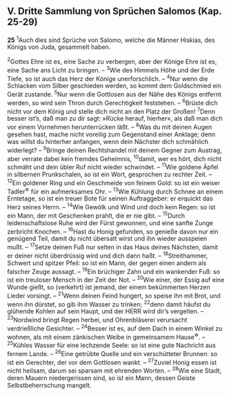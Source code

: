 ## V. Dritte Sammlung von Sprüchen Salomos (Kap. 25-29)

__25__
<sup>1</sup>Auch dies sind Sprüche von Salomo, welche die Männer Hiskias, des Königs von Juda, gesammelt haben.

<sup>2</sup>Gottes Ehre ist es, eine Sache zu verbergen, aber der Könige Ehre ist es, eine Sache ans Licht zu bringen. –
<sup>3</sup>Wie des Himmels Höhe und der Erde Tiefe, so ist auch das Herz der Könige unerforschlich. –
<sup>4</sup>Nur wenn die Schlacken vom Silber geschieden werden, so kommt dem Goldschmied ein Gerät zustande.
<sup>5</sup>Nur wenn die Gottlosen aus der Nähe des Königs entfernt werden, so wird sein Thron durch Gerechtigkeit feststehen. –
<sup>6</sup>Brüste dich nicht vor dem König und stelle dich nicht an den Platz der Großen!
<sup>7</sup>Denn besser ist’s, daß man zu dir sagt: »Rücke herauf, hierher«, als daß man dich vor einem Vornehmen herunterrücken läßt. –
<sup>8</sup>Was du mit deinen Augen gesehen hast, mache nicht voreilig zum Gegenstand einer Anklage; denn was willst du hinterher anfangen, wenn dein Nächster dich schmählich widerlegt? –
<sup>9</sup>Bringe deinen Rechtshandel mit deinem Gegner zum Austrag, aber verrate dabei kein fremdes Geheimnis,
<sup>10</sup>damit, wer es hört, dich nicht schmäht und dein übler Ruf nicht wieder schwindet. –
<sup>11</sup>Wie goldene Äpfel in silbernen Prunkschalen, so ist ein Wort, gesprochen zu rechter Zeit. –
<sup>12</sup>Ein goldener Ring und ein Geschmeide von feinem Gold: so ist ein weiser Tadler<sup title="oder: Mahner">&#x2732;</sup> für ein aufmerksames Ohr. –
<sup>13</sup>Wie Kühlung durch Schnee an einem Erntetage, so ist ein treuer Bote für seinen Auftraggeber: er erquickt das Herz seines Herrn. –
<sup>14</sup>Wie Gewölk und Wind und doch kein Regen: so ist ein Mann, der mit Geschenken prahlt, die er nie gibt. –
<sup>15</sup>Durch leidenschaftslose Ruhe wird der Fürst gewonnen, und eine sanfte Zunge zerbricht Knochen. –
<sup>16</sup>Hast du Honig gefunden, so genieße davon nur ein genügend Teil, damit du nicht übersatt wirst und ihn wieder ausspeien mußt. –
<sup>17</sup>Setze deinen Fuß nur selten in das Haus deines Nächsten, damit er deiner nicht überdrüssig wird und dich dann haßt. –
<sup>18</sup>Streithammer, Schwert und spitzer Pfeil: so ist ein Mann, der gegen einen andern als falscher Zeuge aussagt. –
<sup>19</sup>Ein brüchiger Zahn und ein wankender Fuß: so ist ein treuloser Mensch in der Zeit der Not. –
<sup>20</sup>Wie einer, der Essig auf eine Wunde gießt, so (verkehrt) ist jemand, der einem bekümmerten Herzen Lieder vorsingt. –
<sup>21</sup>Wenn deinen Feind hungert, so speise ihn mit Brot, und wenn ihn dürstet, so gib ihm Wasser zu trinken;
<sup>22</sup>denn damit häufst du glühende Kohlen auf sein Haupt, und der HERR wird dir’s vergelten. –
<sup>23</sup>Nordwind bringt Regen herbei, und Ohrenbläserei verursacht verdrießliche Gesichter. –
<sup>24</sup>Besser ist es, auf dem Dach in einem Winkel zu wohnen, als mit einem zänkischen Weibe in gemeinsamem Hause<sup title="vgl. 21,9">&#x2732;</sup>. –
<sup>25</sup>Kühles Wasser für eine lechzende Seele: so ist eine gute Nachricht aus fernem Lande. –
<sup>26</sup>Eine getrübte Quelle und ein verschütteter Brunnen: so ist ein Gerechter, der vor dem Gottlosen wankt. –
<sup>27</sup>Zuviel Honig essen ist nicht heilsam, darum sei sparsam mit ehrenden Worten. –
<sup>28</sup>Wie eine Stadt, deren Mauern niedergerissen sind, so ist ein Mann, dessen Geiste Selbstbeherrschung mangelt.